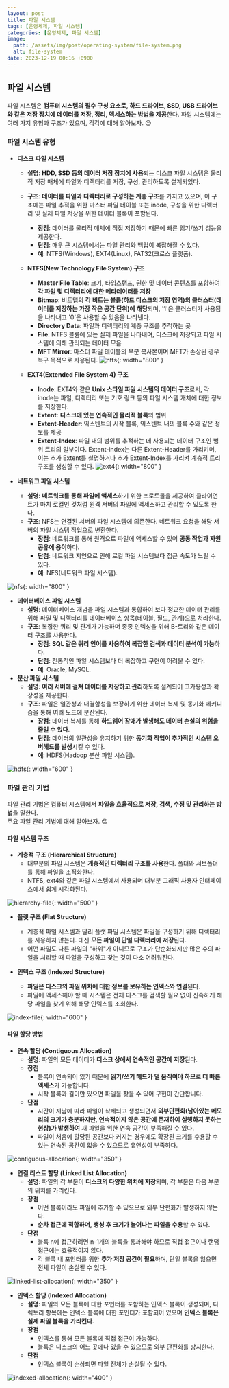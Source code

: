 ```yaml
---
layout: post
title: 파일 시스템
tags: [운영체제, 파일 시스템]
categories: [운영체제, 파일 시스템]
image:
  path: /assets/img/post/operating-system/file-system.png
  alt: file-system
date: 2023-12-19 00:16 +0900
---
```


## 파일 시스템

파일 시스템은 **컴퓨터 시스템의 필수 구성 요소로, 하드 드라이브, SSD, USB 드라이브와 같은 저장 장치에 데이터를 저장, 정리, 액세스하는 방법을 제공**한다. 파일 시스템에는 여러 가지 유형과 구조가 있으며, 각각에 대해 알아보자. 😉

### 파일 시스템 유형

- **디스크 파일 시스템**

  - **설명**: **HDD, SSD 등의 데이터 저장 장치에 사용**되는 디스크 파일 시스템은 물리적 저장 매체에 파일과 디렉터리를 저장, 구성, 관리하도록 설계되었다.
  - **구조**: **데이터를 파일과 디렉터리로 구성하는 계층 구조**를 가지고 있으며, 이 구조에는 파일 추적을 위한 마스터 파일 테이블 또는 inode, 구성을 위한 디렉터리 및 실제 파일 저장을 위한 데이터 블록이 포함된다.

    - **장점**: 데이터를 물리적 매체에 직접 저장하기 때문에 빠른 읽기/쓰기 성능을 제공한다.
    - **단점**: 매우 큰 시스템에서는 파일 관리와 백업이 복잡해질 수 있다.
    - **예**: NTFS(Windows), EXT4(Linux), FAT32(크로스 플랫폼).

  - **NTFS(New Technology File System) 구조**
    - **Master File Table**: 크기, 타임스탬프, 권한 및 데이터 콘텐츠를 포함하여 **각 파일 및 디렉터리에 대한 메타데이터를 저장**
    - **Bitmap**: 비트맵의 **각 비트는 볼륨(하드 디스크의 저장 영역)의 클러스터(데이터를 저장하는 가장 작은 공간 단위)에 해당**되며, '1'은 클러스터가 사용됨을 나타내고 '0'은 사용할 수 있음을 나타낸다.
    - **Directory Data**: 파일과 디렉터리의 계층 구조를 추적하는 곳
    - **File**: NTFS 볼륨에 있는 실제 파일을 나타내며, 디스크에 저장되고 파일 시스템에 의해 관리되는 데이터 모음
    - **MFT Mirror**: 마스터 파일 테이블의 부분 복사본이며 MFT가 손상된 경우 복구 목적으로 사용된다.
      ![ntfs](/assets/img/post/operating-system/ntfs.png){: width="800" }
  - **EXT4(Extended File System 4) 구조**
    - **Inode**: EXT4와 같은 **Unix 스타일 파일 시스템의 데이터 구조**로서, 각 inode는 파일, 디렉터리 또는 기호 링크 등의 파일 시스템 개체에 대한 정보를 저장한다.
    - **Extent**: **디스크에 있는 연속적인 물리적 블록**의 범위
    - **Extent-Header**: 익스텐트의 시작 블록, 익스텐트 내의 블록 수와 같은 정보를 제공
    - **Extent-Index**: 파일 내의 범위를 추적하는 데 사용되는 데이터 구조인 범위 트리의 일부이다. Extent-index는 다른 Extent-Header를 가리키며, 이는 추가 Extent를 설명하거나 추가 Extent-Index를 가리켜 계층적 트리 구조를 생성할 수 있다.
      ![ext4](/assets/img/post/operating-system/ext4.png){: width="800" }

- **네트워크 파일 시스템**
  - **설명**: **네트워크를 통해 파일에 액세스**하기 위한 프로토콜을 제공하여 클라이언트가 마치 로컬인 것처럼 원격 서버의 파일에 액세스하고 관리할 수 있도록 한다.
  - **구조**: NFS는 연결된 서버의 파일 시스템에 의존한다. 네트워크 요청을 해당 서버의 파일 시스템 작업으로 변환한다.
    - **장점**: 네트워크를 통해 원격으로 파일에 액세스할 수 있어 **공동 작업과 자원 공유에 용이**하다.
    - **단점**: 네트워크 지연으로 인해 로컬 파일 시스템보다 접근 속도가 느릴 수 있다.
    - **예**: NFS(네트워크 파일 시스템).

![nfs](/assets/img/post/operating-system/nfs.jpg){: width="800" }

- **데이터베이스 파일 시스템**
  - **설명**: 데이터베이스 개념을 파일 시스템과 통합하여 보다 정교한 데이터 관리를 위해 파일 및 디렉터리를 데이터베이스 항목(테이블, 필드, 관계)으로 처리한다.
  - **구조**: 복잡한 쿼리 및 관계가 가능하며 종종 인덱싱을 위해 B-트리와 같은 데이터 구조를 사용한다.
    - **장점**: **SQL 같은 쿼리 언어를 사용하여 복잡한 검색과 데이터 분석이 가능**하다.
    - **단점**: 전통적인 파일 시스템보다 더 복잡하고 구현이 어려울 수 있다.
    - **예**: Oracle, MySQL.
- **분산 파일 시스템**
  - **설명**: **여러 서버에 걸쳐 데이터를 저장하고 관리**하도록 설계되어 고가용성과 확장성을 제공한다.
  - **구조**: 파일은 일관성과 내결함성을 보장하기 위한 데이터 복제 및 동기화 메커니즘을 통해 여러 노드에 분산된다.
    - **장점**: 데이터 복제를 통해 **하드웨어 장애가 발생해도 데이터 손실의 위험을 줄일 수 있다**.
    - **단점**: 데이터의 일관성을 유지하기 위한 **동기화 작업이 추가적인 시스템 오버헤드를 발생**시킬 수 있다.
    - **예**: HDFS(Hadoop 분산 파일 시스템).

![hdfs](/assets/img/post/operating-system/hdfs.png){: width="600" }

### 파일 관리 기법

파일 관리 기법은 컴퓨터 시스템에서 **파일을 효율적으로 저장, 검색, 수정 및 관리하는 방법**을 말한다. <br>
주요 파일 관리 기법에 대해 알아보자. 😉

#### 파일 시스템 구조

- **계층적 구조 (Hierarchical Structure)**
  - 대부분의 파일 시스템은 **계층적인 디렉터리 구조를 사용**한다. 폴더와 서브폴더를 통해 파일을 조직화한다.
  - NTFS, ext4와 같은 파일 시스템에서 사용되며 대부분 그래픽 사용자 인터페이스에서 쉽게 시각화된다.​​​​

![hierarchy-file](/assets/img/post/operating-system/hierarchy-file.png){: width="500" }

- **플랫 구조 (Flat Structure)**

  - 계층적 파일 시스템과 달리 플랫 파일 시스템은 파일을 구성하기 위해 디렉터리를 사용하지 않는다. 대신 **모든 파일이 단일 디렉터리에 저장**된다.
  - 어떤 파일도 다른 파일의 "하위"가 아니므로 구조가 단순화되지만 많은 수의 파일을 처리할 때 파일을 구성하고 찾는 것이 다소 어려워진다.

- **인덱스 구조 (Indexed Structure)**
  - **파일은 디스크의 파일 위치에 대한 정보를 보유하는 인덱스와 연결**된다.
  - 파일에 액세스해야 할 때 시스템은 전체 디스크를 검색할 필요 없이 신속하게 해당 파일을 찾기 위해 해당 인덱스를 조회한다.

![index-file](/assets/img/post/operating-system/index-file.png){: width="600" }

#### 파일 할당 방법

- **연속 할당 (Contiguous Allocation)**
  - **설명**: 파일의 모든 데이터가 **디스크 상에서 연속적인 공간에 저장**된다.
  - **장점**
    - 블록이 연속되어 있기 때문에 **읽기/쓰기 헤드가 덜 움직여야 하므로 더 빠른 액세스**가 가능합니다.
    - 시작 블록과 길이만 있으면 파일을 찾을 수 있어 구현이 간단합니다.
  - **단점**
    - 시간이 지남에 따라 파일이 삭제되고 생성되면서 **외부단편화(남아있는 메모리의 크기가 충분하지만, 연속적이지 않은 공간에 존재하여 실행하지 못하는 현상)가 발생하여** 새 파일을 위한 연속 공간이 부족해질 수 있다.
    - 파일이 처음에 할당된 공간보다 커지는 경우에도 확장된 크기를 수용할 수 있는 연속된 공간이 없을 수 있으므로 유연성이 부족하다.​​​​

![contiguous-allocation](/assets/img/post/operating-system/contiguous-allocation.png){: width="350" }

- **연결 리스트 할당 (Linked List Allocation)**
  - **설명**: 파일의 각 부분이 **디스크의 다양한 위치에 저장**되며, 각 부분은 다음 부분의 위치를 가리킨다.
  - **장점**
    - 어떤 블록이라도 파일에 추가할 수 있으므로 외부 단편화가 발생하지 않는다.
    - **순차 접근에 적합하며, 생성 후 크기가 늘어나는 파일을 수용**할 수 있다.
  - **단점**
    - 블록 n에 접근하려면 n-1개의 블록을 통과해야 하므로 직접 접근이나 랜덤 접근에는 효율적이지 않다.
    - 각 블록 내 포인터를 위한 **추가 저장 공간이 필요**하며, 단일 블록을 잃으면 전체 파일이 손실될 수 있다.

![linked-list-allocation](/assets/img/post/operating-system/linked-list-allocation.png){: width="350" }

- **인덱스 할당 (Indexed Allocation)**
  - **설명**: 파일의 모든 블록에 대한 포인터를 포함하는 인덱스 블록이 생성되며, 디렉토리 항목에는 인덱스 블록에 대한 포인터가 포함되어 있으며 **인덱스 블록은 실제 파일 블록을 가리킨다**.
  - **장점**
    - 인덱스를 통해 모든 블록에 직접 접근이 가능하다.
    - 블록은 디스크의 어느 곳에나 있을 수 있으므로 외부 단편화를 방지한다.
  - **단점**
    - 인덱스 블록이 손상되면 파일 전체가 손실될 수 있다.

![indexed-allocation](/assets/img/post/operating-system/indexed-allocation.png){: width="400" }
